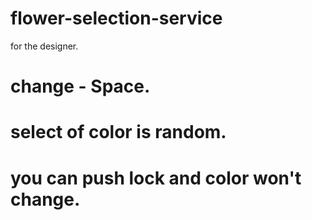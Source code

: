 # flower-selection-service
for the designer.
#  change - Space.
# select of color is random.
# you can push lock and color won't change.
